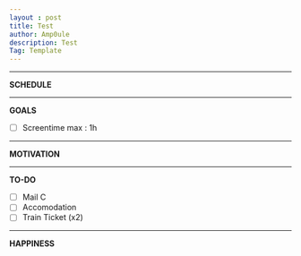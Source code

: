 ```yaml
---
layout : post
title: Test
author: Amp0ule
description: Test
Tag: Template
---
```


*****
**SCHEDULE**
    

*****
**GOALS**

- [ ] Screentime max : 1h

*****
**MOTIVATION**


*****
**TO-DO**

- [ ] Mail C
- [ ] Accomodation
- [ ] Train Ticket (x2) 

*****
**HAPPINESS**

